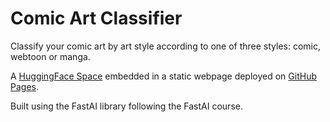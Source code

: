 # Comic Art Classifier

Classify your comic art by art style according to one of three styles: comic, webtoon or manga. 

A [HuggingFace Space](https://huggingface.co/spaces/awhb/comic-medium-classifier) embedded in a static webpage deployed on [GitHub Pages](https://awhb.github.io/comic-art-classifier/).

Built using the FastAI library following the FastAI course. 
